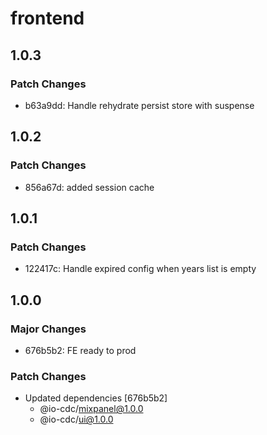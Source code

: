 # frontend

## 1.0.3

### Patch Changes

- b63a9dd: Handle rehydrate persist store with suspense

## 1.0.2

### Patch Changes

- 856a67d: added session cache

## 1.0.1

### Patch Changes

- 122417c: Handle expired config when years list is empty

## 1.0.0

### Major Changes

- 676b5b2: FE ready to prod

### Patch Changes

- Updated dependencies [676b5b2]
  - @io-cdc/mixpanel@1.0.0
  - @io-cdc/ui@1.0.0
